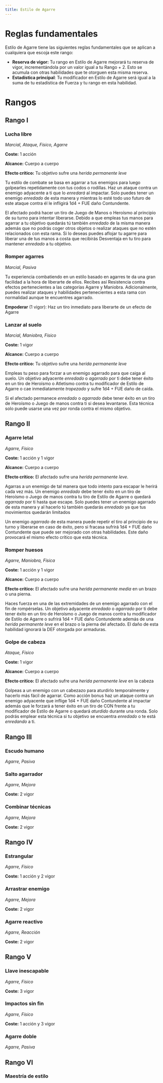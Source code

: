 ```yaml
---
title: Estilo de Agarre
---
```


# Reglas fundamentales

Estilo de Agarre tiene las siguientes reglas fundamentales que se aplican a cualquiera que escoja este rango:

- **Reserva de vigor:** Tu rango en Estilo de Agarre mejorará tu reserva de vigor, incrementándola por un valor igual a tu Rango + 2. Esto se acumula con otras habilidades que te otorguen esta misma reserva.
- **Estadística principal**: Tu modificador en Estilo de Agarre será igual a la suma de tu estadística de Fuerza y tu rango en esta habilidad.

# Rangos

## Rango I

### Lucha libre

*Marcial, Ataque, Físico, Agarre*

**Coste:** 1 acción

**Alcance:** Cuerpo a cuerpo

**Efecto crítico:** Tu objetivo sufre una *herida permanente leve*

Tu estilo de combate se basa en agarrar a tus enemigos para luego golpearles repetidamente con tus codos o rodillas. Haz un ataque contra un enemigo adyacente a ti que lo *enredará* al impactar. Solo puedes tener un enemigo *enredado* de esta manera y mientras lo esté todo uso futuro de este ataque contra él le infligirá 1d4 + FUE daño Contundente. 

El afectado podrá hacer un tiro de Juego de Manos o Heroísmo al principio de su turno para intentar liberarse. Debido a que empleas tus manos para agarrar a tu objetivo quedarás tú también *enredado* de la misma manera además que no podrás coger otros objetos o realizar ataques que no estén relacionados con esta rama. Si lo deseas puedes aflojar tu agarre para liberar una de tus manos a costa que recibirás Desventaja en tu tiro para mantener *enredado* a tu objetivo.

### Romper agarres

*Marcial, Pasiva*

Tu experiencia combatiendo en un estilo basado en agarres te da una gran facilidad a la hora de liberarte de ellos. Recibes así Resistencia contra efectos pertenecientes a las categorías Agarre y Maniobra. Adicionalmente, puedes realizar ataques y habilidades pertenecientes a esta rama con normalidad aunque te encuentres agarrado.

**Empoderar** (1 vigor): Haz un tiro inmediato para liberarte de un efecto de Agarre

### Lanzar al suelo

*Marcial, Maniobra, Físico*

**Coste:** 1 vigor

**Alcance:** Cuerpo a cuerpo

**Efecto crítico:** Tu objetivo sufre una *herida permanente leve*

Empleas tu peso para forzar a un enemigo agarrado para que caiga al suelo. Un objetivo adyacente *enredado* o *agarrado* por ti debe tener éxito en un tiro de Heroísmo o Atletismo contra tu modificador de Estilo de Agarre o cae inmediatamente *tropezado* y sufre 1d4 + FUE daño de caída. 

Si el afectado permanece *enredado* o *agarrado* debe tener éxito en un tiro de Heroísmo o Juego de manos contra ti si desea levantarse. Esta técnica solo puede usarse una vez por ronda contra el mismo objetivo.

## Rango II

### Agarre letal

*Agarre, Físico*

**Coste:** 1 acción y 1 vigor

**Alcance:** Cuerpo a cuerpo

**Efecto crítico:** El afectado sufre una *herida permanente leve*.

Agarras a un enemigo de tal manera que todo intento para escapar le herirá cada vez más. Un enemigo *enredado* debe tener éxito en un tiro de Heroísmo o Juego de manos contra tu tiro de Estilo de Agarre o quedará *agarrado* por ti hasta que escape. Solo puedes tener un enemigo agarrado de esta manera y al hacerlo tú también quedarás *enredado* ya que tus movimientos quedarán limitados

Un enemigo *agarrado* de esta manera puede repetir el tiro al principio de su turno y liberarse en caso de éxito, pero si fracasa sufrirá 1d4 + FUE daño Contundente que puede ser mejorado con otras habilidades. Este daño provocará el mismo efecto crítico que esta técnica.

### Romper huesos

*Agarre, Maniobra, Física*

**Coste:** 1 acción y 1 vigor

**Alcance:** Cuerpo a cuerpo

**Efecto crítico:** El afectado sufre una *herida permanente media* en un brazo o una pierna.

Haces fuerza en una de las extremidades de un enemigo agarrado con el fin de rompérselas. Un objetivo adyacente *enredado* o *agarrado* por ti debe tener éxito en un tiro de Heroísmo o Juego de manos contra tu modificador de Estilo de Agarre o sufrirá 1d4 + FUE daño Contundente además de una *herida permanente leve* en el brazo o la pierna del afectado. El daño de esta habilidad ignorará la DEF otorgada por armaduras.

### Golpe de cabeza

*Ataque, Físico*

**Coste:** 1 vigor

**Alcance:** Cuerpo a cuerpo

**Efecto crítico:** El afectado sufre una *herida permanente leve* en la cabeza

Golpeas a un enemigo con un cabezazo para aturdirlo temporalmente y hacerlo más fácil de agarrar. Como acción bonus haz un ataque contra un enemigo adyacente que inflige 1d4 + FUE daño Contundente al impactar además que le forzará a tener éxito en un tiro de CON frente a tu modificador de Estilo de Agarre o quedará *aturdido* durante una ronda. Solo podrás emplear esta técnica si tu objetivo se encuentra *enredado* o te está *enredando* a ti.

## Rango III

### Escudo humano

*Agarre, Pasiva*

### Salto agarrador

*Agarre, Mejora*

**Coste:** 2 vigor

### Combinar técnicas

*Agarre, Mejora*

**Coste:** 2 vigor

## Rango IV

### Estrangular

*Agarre, Físico*

**Coste:** 1 acción y 2 vigor

### Arrastrar enemigo

*Agarre, Mejora*

**Coste:** 2 vigor

### Agarre reactivo

*Agarre, Reacción*

**Coste:** 2 vigor

## Rango V

### Llave inescapable

*Agarre, Físico*

**Coste:** 3 vigor

### Impactos sin fin

*Agarre, Físico*

**Coste:** 1 acción y 3 vigor

### Agarre doble

*Agarre, Pasiva*

## Rango VI

### Maestría de estilo